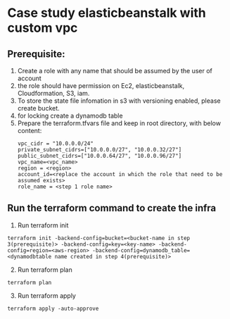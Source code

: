 # Case study elasticbeanstalk with custom vpc
## Prerequisite:
 1. Create a role with any name that should be assumed by the user of account
 2. the role should have permission on Ec2, elasticbeanstalk, Cloudformation, S3, iam.
 3. To store the state file infomation in s3 with versioning enabled, please create bucket.
 4. for locking create a dynamodb table 
 5. Prepare the terraform.tfvars file and keep in root directory, with below content:
    ```
    vpc_cidr = "10.0.0.0/24"
    private_subnet_cidrs=["10.0.0.0/27", "10.0.0.32/27"]
    public_subnet_cidrs=["10.0.0.64/27", "10.0.0.96/27"]
    vpc_name=<vpc_name>
    region = <region>
    account_id=<replace the account in which the role that need to be assumed exists>
    role_name = <step 1 role name>
    ```

 ## Run the terraform command to create the infra
1. Run terraform init

```terraform init -backend-config=bucket=<bucket-name in step 3(prerequisite)> -backend-config=key=<key-name> -backend-config=region=<aws-region> -backend-config=dynamodb_table=<dynamodbtable name created in step 4(prerequisite)>```

2. Run terraform plan

```terraform plan```

3. Run terraform apply

```terraform apply -auto-approve```
